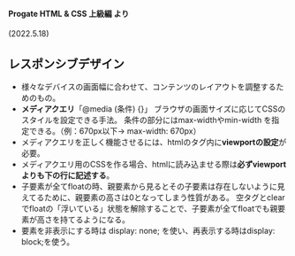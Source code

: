 #### Progate HTML & CSS 上級編 より
(2022.5.18)

## レスポンシブデザイン
- 様々なデバイスの画面幅に合わせて、コンテンツのレイアウトを調整するためのもの。
- **メディアクエリ**「@media (条件) {}」  ブラウザの画面サイズに応じてCSSのスタイルを設定できる手法。  条件の部分にはmax-widthやmin-width を指定できる。（例：670px以下→ max-width: 670px）
- メディアクエリを正しく機能させるには、htmlの<head>タグ内に**viewportの設定**が必要。
- メディアクエリ用のCSSを作る場合、htmlに読み込ませる際は**必ずviewportよりも下の行に記述する**。
- 子要素が全てfloatの時、親要素から見るとその子要素は存在しないように見えてるために、親要素の高さは0となってしまう性質がある。  空タグとclearでfloatの「浮いている」状態を解除することで、子要素が全てfloatでも親要素が高さを持てるようになる。
- 要素を非表示にする時は display: none; を使い、再表示する時はdisplay: block;を使う。
